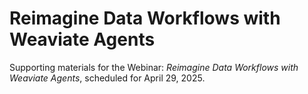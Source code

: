# Reimagine Data Workflows with Weaviate Agents

Supporting materials for the Webinar: *Reimagine Data Workflows with Weaviate Agents*, scheduled for April 29, 2025.
